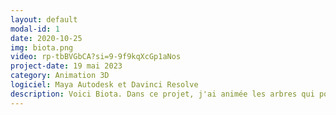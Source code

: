 ```yaml
---
layout: default
modal-id: 1
date: 2020-10-25
img: biota.png
video: rp-tbBVGbCA?si=9-9f9kqXcGp1aNos
project-date: 19 mai 2023
category: Animation 3D
logiciel: Maya Autodesk et Davinci Resolve
description: Voici Biota. Dans ce projet, j'ai animée les arbres qui pousses, fait le montage de la vidéo, des effets sonores et une partie de la trame sonore. Ce projet montre la solitude que peut resentir le personnage et lorsqu'il pleure il donne vie à l'environnement autour de lui. Ce projet à été réaliser dans le cadre du cours d'animation 3D de la technique d'intégrations multimédia.
---
```

